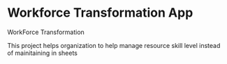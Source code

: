 Workforce Transformation App
==============================
WorkForce Transformation

This project helps organization to help manage resource skill level instead of mainitaining in sheets
